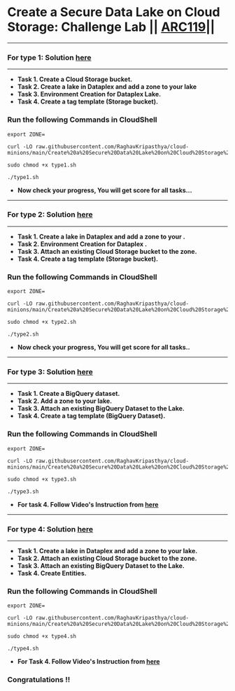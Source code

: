 # Create a Secure Data Lake on Cloud Storage: Challenge Lab || [ARC119](https://www.cloudskillsboost.google/focuses/63857?parent=catalog)||

---

### For type 1: Solution [here]()
---

* **Task 1. Create a Cloud Storage bucket.**
* **Task 2. Create a lake in Dataplex and add a zone to your lake**
* **Task 3. Environment Creation for Dataplex Lake.**
* **Task 4. Create a tag template (Storage bucket).**

### Run the following Commands in CloudShell

```
export ZONE=
```
```
curl -LO raw.githubusercontent.com/RaghavKripasthya/cloud-minions/main/Create%20a%20Secure%20Data%20Lake%20on%20Cloud%20Storage%20Challenge%20Lab/type1.sh

sudo chmod +x type1.sh

./type1.sh
```

* **Now check your progress, You will get score for all tasks...**
---

### For type 2: Solution [here]()
---

* **Task 1. Create a lake in Dataplex and add a zone to your .**
* **Task 2. Environment Creation for Dataplex .**
* **Task 3. Attach an existing Cloud Storage bucket to the zone.**
* **Task 4. Create a tag template (Storage bucket).**

### Run the following Commands in CloudShell

```
export ZONE=
```
```
curl -LO raw.githubusercontent.com/RaghavKripasthya/cloud-minions/main/Create%20a%20Secure%20Data%20Lake%20on%20Cloud%20Storage%20Challenge%20Lab/type2.sh

sudo chmod +x type2.sh

./type2.sh
```

* **Now check your progress, You will get score for all tasks..**
---

### For type 3: Solution [here]()
---

* **Task 1. Create a BigQuery dataset.**
* **Task 2. Add a zone to your lake.**
* **Task 3. Attach an existing BigQuery Dataset to the Lake.**
* **Task 4. Create a tag template (BigQuery Dataset).**

### Run the following Commands in CloudShell

```
export ZONE=
```
```
curl -LO raw.githubusercontent.com/RaghavKripasthya/cloud-minions/main/Create%20a%20Secure%20Data%20Lake%20on%20Cloud%20Storage%20Challenge%20Lab/type3.sh

sudo chmod +x type3.sh

./type3.sh
```

* **For task 4. Follow Video's Instruction from [here](https://youtu.be/HxznRWJFxgA?t=97)**
---

### For type 4: Solution [here]()
---

* **Task 1. Create a lake in Dataplex and add a zone to your lake.**
* **Task 2. Attach an existing Cloud Storage bucket to the zone.**
* **Task 3. Attach an existing BigQuery Dataset to the Lake.**
* **Task 4. Create Entities.**

### Run the following Commands in CloudShell

```
export ZONE=
```
```
curl -LO raw.githubusercontent.com/RaghavKripasthya/cloud-minions/main/Create%20a%20Secure%20Data%20Lake%20on%20Cloud%20Storage%20Challenge%20Lab/type4.sh

sudo chmod +x type4.sh

./type4.sh
```

* **For Task 4. Follow Video's Instruction from [here](https://youtu.be/tK9bk6wG0aQ?t=65)**

### Congratulations !!

